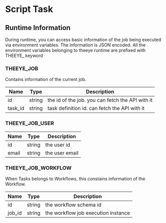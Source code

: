 # Script Task

##  Runtime Information

During runtime, you can access basic information of the job being executed via environment variables.
The information is JSON encoded. All the environment variables belonging to theeye runtime are prefixed with THEEYE_ keyword

### THEEYE_JOB

Contains information of the current job.

| Name | Type | Description |
| ---  | --- | --- |
| id | string | the id of the job. you can fetch the API with it |
| task_id | string | task definition id. can fetch the API with it |

### THEEYE_JOB_USER

| Name | Type | Description |
| ---  | --- | --- |
| id | string | the user id |
| email | string | the user email |

### THEEYE_JOB_WORKFLOW

When Tasks belongs to Workflows, this constains information of the Workflow.

| Name | Type | Description |
| ---  | --- | --- |
| id | string | the workflow schema id |
| job_id | string | the workflow job execution instance |

